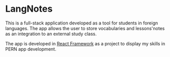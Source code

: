 # LangNotes

This is a full-stack application developed as a tool for students in foreign languages. The app allows the user to store vocabularies and lessons'notes as an integration to an external study class.

The app is developed in [React Framework](https://reactjs.org/) as a project to display my skills in PERN app development.
